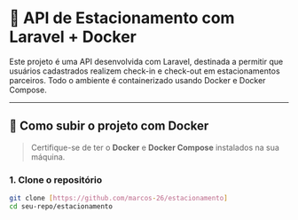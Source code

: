 # 🚗 API de Estacionamento com Laravel + Docker

Este projeto é uma API desenvolvida com Laravel, destinada a permitir que usuários cadastrados realizem check-in e check-out em estacionamentos parceiros. Todo o ambiente é containerizado usando Docker e Docker Compose.

---

## 🔧 Como subir o projeto com Docker

> Certifique-se de ter o **Docker** e **Docker Compose** instalados na sua máquina.

### 1. Clone o repositório

```bash
git clone [https://github.com/marcos-26/estacionamento]
cd seu-repo/estacionamento
